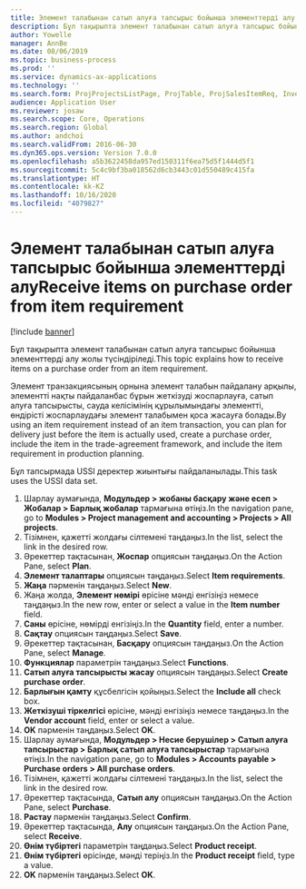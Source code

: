 ```yaml
---
title: Элемент талабынан сатып алуға тапсырыс бойынша элементтерді алу
description: Бұл тақырыпта элемент талабынан сатып алуға тапсырыс бойынша элементтерді алу жолы түсіндіріледі.
author: Yowelle
manager: AnnBe
ms.date: 08/06/2019
ms.topic: business-process
ms.prod: ''
ms.service: dynamics-ax-applications
ms.technology: ''
ms.search.form: ProjProjectsListPage, ProjTable, ProjSalesItemReq, InventItemIdLookupSimple, PurchCreateFromSalesOrder, VendAccountItemLookup, PurchTable, PurchEditLines
audience: Application User
ms.reviewer: josaw
ms.search.scope: Core, Operations
ms.search.region: Global
ms.author: andchoi
ms.search.validFrom: 2016-06-30
ms.dyn365.ops.version: Version 7.0.0
ms.openlocfilehash: a5b3622458da957ed150311f6ea75d5f1444d5f1
ms.sourcegitcommit: 5c4c9bf3ba018562d6cb3443c01d550489c415fa
ms.translationtype: HT
ms.contentlocale: kk-KZ
ms.lasthandoff: 10/16/2020
ms.locfileid: "4079827"
---
```

# <a name="receive-items-on-purchase-order-from-item-requirement"></a><span data-ttu-id="51b19-103">Элемент талабынан сатып алуға тапсырыс бойынша элементтерді алу</span><span class="sxs-lookup"><span data-stu-id="51b19-103">Receive items on purchase order from item requirement</span></span>

[!include [banner](../../includes/banner.md)]

<span data-ttu-id="51b19-104">Бұл тақырыпта элемент талабынан сатып алуға тапсырыс бойынша элементтерді алу жолы түсіндіріледі.</span><span class="sxs-lookup"><span data-stu-id="51b19-104">This topic explains how to receive items on a purchase order from an item requirement.</span></span>

<span data-ttu-id="51b19-105">Элемент транзакциясының орнына элемент талабын пайдалану арқылы, элементті нақты пайдаланбас бұрын жеткізуді жоспарлауға, сатып алуға тапсырысты, сауда келісімінің құрылымындағы элементті, өндірісті жоспарлаудағы элемент талабымен қоса жасауға болады.</span><span class="sxs-lookup"><span data-stu-id="51b19-105">By using an item requirement instead of an item transaction, you can plan for delivery just before the item is actually used, create a purchase order, include the item in the trade-agreement framework, and include the item requirement in production planning.</span></span> 

<span data-ttu-id="51b19-106">Бұл тапсырмада USSI деректер жиынтығы пайдаланылады.</span><span class="sxs-lookup"><span data-stu-id="51b19-106">This task uses the USSI data set.</span></span>

1. <span data-ttu-id="51b19-107">Шарлау аумағында, **Модульдер > жобаны басқару және есеп > Жобалар > Барлық жобалар** тармағына өтіңіз.</span><span class="sxs-lookup"><span data-stu-id="51b19-107">In the navigation pane, go to **Modules > Project management and accounting > Projects > All projects**.</span></span>
2. <span data-ttu-id="51b19-108">Тізімнен, қажетті жолдағы сілтемені таңдаңыз.</span><span class="sxs-lookup"><span data-stu-id="51b19-108">In the list, select the link in the desired row.</span></span>
3. <span data-ttu-id="51b19-109">Әрекеттер тақтасынан, **Жоспар** опциясын таңдаңыз.</span><span class="sxs-lookup"><span data-stu-id="51b19-109">On the Action Pane, select **Plan**.</span></span>
4. <span data-ttu-id="51b19-110">**Элемент талаптары** опциясын таңдаңыз.</span><span class="sxs-lookup"><span data-stu-id="51b19-110">Select **Item requirements**.</span></span>
5. <span data-ttu-id="51b19-111">**Жаңа** пәрменін таңдаңыз.</span><span class="sxs-lookup"><span data-stu-id="51b19-111">Select **New**.</span></span>
6. <span data-ttu-id="51b19-112">Жаңа жолда, **Элемент нөмірі** өрісіне мәнді енгізіңіз немесе таңдаңыз.</span><span class="sxs-lookup"><span data-stu-id="51b19-112">In the new row, enter or select a value in the **Item number** field.</span></span>
7. <span data-ttu-id="51b19-113">**Саны** өрісіне, нөмірді енгізіңіз.</span><span class="sxs-lookup"><span data-stu-id="51b19-113">In the **Quantity** field, enter a number.</span></span>
8. <span data-ttu-id="51b19-114">**Сақтау** опциясын таңдаңыз.</span><span class="sxs-lookup"><span data-stu-id="51b19-114">Select **Save**.</span></span>
9. <span data-ttu-id="51b19-115">Әрекеттер тақтасынан, **Басқару** опциясын таңдаңыз.</span><span class="sxs-lookup"><span data-stu-id="51b19-115">On the Action Pane, select **Manage**.</span></span>
10. <span data-ttu-id="51b19-116">**Функциялар** параметрін таңдаңыз.</span><span class="sxs-lookup"><span data-stu-id="51b19-116">Select **Functions**.</span></span>
11. <span data-ttu-id="51b19-117">**Сатып алуға тапсырысты жасау** опциясын таңдаңыз.</span><span class="sxs-lookup"><span data-stu-id="51b19-117">Select **Create purchase order**.</span></span>
12. <span data-ttu-id="51b19-118">**Барлығын қамту** құсбелгісін қойыңыз.</span><span class="sxs-lookup"><span data-stu-id="51b19-118">Select the **Include all** check box.</span></span>
13. <span data-ttu-id="51b19-119">**Жеткізуші тіркелгісі** өрісіне, мәнді енгізіңіз немесе таңдаңыз.</span><span class="sxs-lookup"><span data-stu-id="51b19-119">In the **Vendor account** field, enter or select a value.</span></span>
14. <span data-ttu-id="51b19-120">**OK** пәрменін таңдаңыз.</span><span class="sxs-lookup"><span data-stu-id="51b19-120">Select **OK**.</span></span>
15. <span data-ttu-id="51b19-121">Шарлау аумағында, **Модульдер > Несие берушілер > Сатып алуға тапсырыстар > Барлық сатып алуға тапсырыстар** тармағына өтіңіз.</span><span class="sxs-lookup"><span data-stu-id="51b19-121">In the navigation pane, go to **Modules > Accounts payable > Purchase orders > All purchase orders**.</span></span>
16. <span data-ttu-id="51b19-122">Тізімнен, қажетті жолдағы сілтемені таңдаңыз.</span><span class="sxs-lookup"><span data-stu-id="51b19-122">In the list, select the link in the desired row.</span></span>
17. <span data-ttu-id="51b19-123">Әрекеттер тақтасында, **Сатып алу** опциясын таңдаңыз.</span><span class="sxs-lookup"><span data-stu-id="51b19-123">On the Action Pane, select **Purchase**.</span></span>
18. <span data-ttu-id="51b19-124">**Растау** пәрменін таңдаңыз.</span><span class="sxs-lookup"><span data-stu-id="51b19-124">Select **Confirm**.</span></span>
19. <span data-ttu-id="51b19-125">Әрекеттер тақтасында, **Алу** опциясын таңдаңыз.</span><span class="sxs-lookup"><span data-stu-id="51b19-125">On the Action Pane, select **Receive**.</span></span>
20. <span data-ttu-id="51b19-126">**Өнім түбіртегі** параметрін таңдаңыз.</span><span class="sxs-lookup"><span data-stu-id="51b19-126">Select **Product receipt**.</span></span>
21. <span data-ttu-id="51b19-127">**Өнім түбіртегі** өрісінде, мәнді теріңіз.</span><span class="sxs-lookup"><span data-stu-id="51b19-127">In the **Product receipt** field, type a value.</span></span>
22. <span data-ttu-id="51b19-128">**OK** пәрменін таңдаңыз.</span><span class="sxs-lookup"><span data-stu-id="51b19-128">Select **OK**.</span></span>

